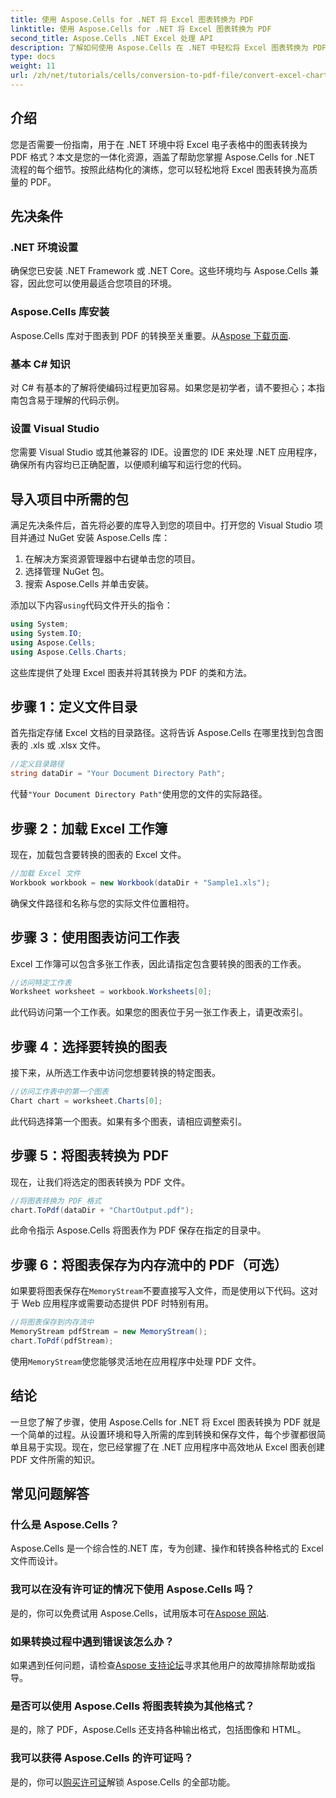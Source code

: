 ```yaml
---
title: 使用 Aspose.Cells for .NET 将 Excel 图表转换为 PDF
linktitle: 使用 Aspose.Cells for .NET 将 Excel 图表转换为 PDF
second_title: Aspose.Cells .NET Excel 处理 API
description: 了解如何使用 Aspose.Cells 在 .NET 中轻松将 Excel 图表转换为 PDF 格式。我们的分步指南涵盖先决条件、设置、代码示例和常见问题解答。
type: docs
weight: 11
url: /zh/net/tutorials/cells/conversion-to-pdf-file/convert-excel-charts-to-pdf/
---
```

## 介绍

您是否需要一份指南，用于在 .NET 环境中将 Excel 电子表格中的图表转换为 PDF 格式？本文是您的一体化资源，涵盖了帮助您掌握 Aspose.Cells for .NET 流程的每个细节。按照此结构化的演练，您可以轻松地将 Excel 图表转换为高质量的 PDF。

## 先决条件

### .NET 环境设置
确保您已安装 .NET Framework 或 .NET Core。这些环境均与 Aspose.Cells 兼容，因此您可以使用最适合您项目的环境。

### Aspose.Cells 库安装
Aspose.Cells 库对于图表到 PDF 的转换至关重要。从[Aspose 下载页面](https://releases.aspose.com/cells/net/).

### 基本 C# 知识
对 C# 有基本的了解将使编码过程更加容易。如果您是初学者，请不要担心；本指南包含易于理解的代码示例。

### 设置 Visual Studio
您需要 Visual Studio 或其他兼容的 IDE。设置您的 IDE 来处理 .NET 应用程序，确保所有内容均已正确配置，以便顺利编写和运行您的代码。

## 导入项目中所需的包

满足先决条件后，首先将必要的库导入到您的项目中。打开您的 Visual Studio 项目并通过 NuGet 安装 Aspose.Cells 库：

1. 在解决方案资源管理器中右键单击您的项目。
2. 选择管理 NuGet 包。
3. 搜索 Aspose.Cells 并单击安装。

添加以下内容`using`代码文件开头的指令：

```csharp
using System;
using System.IO;
using Aspose.Cells;
using Aspose.Cells.Charts;
```

这些库提供了处理 Excel 图表并将其转换为 PDF 的类和方法。

## 步骤 1：定义文件目录

首先指定存储 Excel 文档的目录路径。这将告诉 Aspose.Cells 在哪里找到包含图表的 .xls 或 .xlsx 文件。

```csharp
//定义目录路径
string dataDir = "Your Document Directory Path";
```

代替`"Your Document Directory Path"`使用您的文件的实际路径。

## 步骤 2：加载 Excel 工作簿

现在，加载包含要转换的图表的 Excel 文件。

```csharp
//加载 Excel 文件
Workbook workbook = new Workbook(dataDir + "Sample1.xls");
```

确保文件路径和名称与您的实际文件位置相符。

## 步骤 3：使用图表访问工作表

Excel 工作簿可以包含多张工作表，因此请指定包含要转换的图表的工作表。

```csharp
//访问特定工作表
Worksheet worksheet = workbook.Worksheets[0];
```

此代码访问第一个工作表。如果您的图表位于另一张工作表上，请更改索引。

## 步骤 4：选择要转换的图表

接下来，从所选工作表中访问您想要转换的特定图表。

```csharp
//访问工作表中的第一个图表
Chart chart = worksheet.Charts[0];
```

此代码选择第一个图表。如果有多个图表，请相应调整索引。

## 步骤 5：将图表转换为 PDF

现在，让我们将选定的图表转换为 PDF 文件。

```csharp
//将图表转换为 PDF 格式
chart.ToPdf(dataDir + "ChartOutput.pdf");
```

此命令指示 Aspose.Cells 将图表作为 PDF 保存在指定的目录中。

## 步骤 6：将图表保存为内存流中的 PDF（可选）

如果要将图表保存在`MemoryStream`不要直接写入文件，而是使用以下代码。这对于 Web 应用程序或需要动态提供 PDF 时特别有用。

```csharp
//将图表保存到内存流中
MemoryStream pdfStream = new MemoryStream();
chart.ToPdf(pdfStream);
```

使用`MemoryStream`使您能够灵活地在应用程序中处理 PDF 文件。

## 结论

一旦您了解了步骤，使用 Aspose.Cells for .NET 将 Excel 图表转换为 PDF 就是一个简单的过程。从设置环境和导入所需的库到转换和保存文件，每个步骤都很简单且易于实现。现在，您已经掌握了在 .NET 应用程序中高效地从 Excel 图表创建 PDF 文件所需的知识。

## 常见问题解答

### 什么是 Aspose.Cells？

Aspose.Cells 是一个综合性的.NET 库，专为创建、操作和转换各种格式的 Excel 文件而设计。

### 我可以在没有许可证的情况下使用 Aspose.Cells 吗？

是的，你可以免费试用 Aspose.Cells，试用版本可在[Aspose 网站](https://releases.aspose.com/cells/net/).

### 如果转换过程中遇到错误该怎么办？

如果遇到任何问题，请检查[Aspose 支持论坛](https://forum.aspose.com/c/cells/9)寻求其他用户的故障排除帮助或指导。

### 是否可以使用 Aspose.Cells 将图表转换为其他格式？

是的，除了 PDF，Aspose.Cells 还支持各种输出格式，包括图像和 HTML。

### 我可以获得 Aspose.Cells 的许可证吗？

是的，你可以[购买许可证](https://purchase.conholdate.com/buy)解锁 Aspose.Cells 的全部功能。